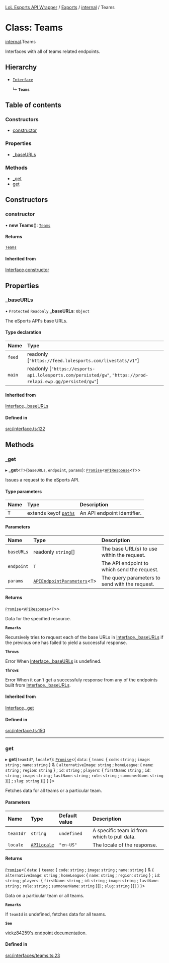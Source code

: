 [LoL Esports API Wrapper](../README.md) / [Exports](../modules.md) / [internal](../modules/internal.md) / Teams

# Class: Teams

[internal](../modules/internal.md).Teams

Interfaces with all of teams related endpoints.

## Hierarchy

- [`Interface`](internal.Interface.md)

  ↳ **`Teams`**

## Table of contents

### Constructors

- [constructor](internal.Teams.md#constructor)

### Properties

- [\_baseURLs](internal.Teams.md#_baseurls)

### Methods

- [\_get](internal.Teams.md#_get)
- [get](internal.Teams.md#get)

## Constructors

### constructor

• **new Teams**(): [`Teams`](internal.Teams.md)

#### Returns

[`Teams`](internal.Teams.md)

#### Inherited from

[Interface](internal.Interface.md).[constructor](internal.Interface.md#constructor)

## Properties

### \_baseURLs

• `Protected` `Readonly` **\_baseURLs**: `Object`

The eSports API's base URLs.

#### Type declaration

| Name | Type |
| :------ | :------ |
| `feed` | readonly [``"https://feed.lolesports.com/livestats/v1"``] |
| `main` | readonly [``"https://esports-api.lolesports.com/persisted/gw"``, ``"https://prod-relapi.ewp.gg/persisted/gw"``] |

#### Inherited from

[Interface](internal.Interface.md).[_baseURLs](internal.Interface.md#_baseurls)

#### Defined in

[src/interface.ts:122](https://github.com/Viriatto/lol-esports-api/blob/611afb5/src/interface.ts#L122)

## Methods

### \_get

▸ **_get**\<`T`\>(`baseURLs`, `endpoint`, `params`): [`Promise`]( https://developer.mozilla.org/docs/Web/JavaScript/Reference/Global_Objects/Promise )\<[`APIResponse`](../modules/internal.md#apiresponse)\<`T`\>\>

Issues a request to the eSports API.

#### Type parameters

| Name | Type | Description |
| :------ | :------ | :------ |
| `T` | extends keyof [`paths`](../interfaces/internal.paths.md) | An API endpoint identifier. |

#### Parameters

| Name | Type | Description |
| :------ | :------ | :------ |
| `baseURLs` | readonly `string`[] | The base URL(s) to use within the request. |
| `endpoint` | `T` | The API endpoint to which send the request. |
| `params` | [`APIEndpointParameters`](../modules/internal.md#apiendpointparameters)\<`T`\> | The query parameters to send with the request. |

#### Returns

[`Promise`]( https://developer.mozilla.org/docs/Web/JavaScript/Reference/Global_Objects/Promise )\<[`APIResponse`](../modules/internal.md#apiresponse)\<`T`\>\>

Data for the specified resource.

**`Remarks`**

Recursively tries to request each of the base URLs in [Interface._baseURLs](internal.Interface.md#_baseurls) if the previous one has failed to yield a successful response.

**`Throws`**

Error
When [Interface._baseURLs](internal.Interface.md#_baseurls) is undefined.

**`Throws`**

Error
When it can't get a successfuly response from any of the endpoints built from [Interface._baseURLs](internal.Interface.md#_baseurls).

#### Inherited from

[Interface](internal.Interface.md).[_get](internal.Interface.md#_get)

#### Defined in

[src/interface.ts:150](https://github.com/Viriatto/lol-esports-api/blob/611afb5/src/interface.ts#L150)

___

### get

▸ **get**(`teamId?`, `locale?`): [`Promise`]( https://developer.mozilla.org/docs/Web/JavaScript/Reference/Global_Objects/Promise )\<\{ `data`: \{ `teams`: \{ `code`: `string` ; `image`: `string` ; `name`: `string`  } & \{ `alternativeImage`: `string` ; `homeLeague`: \{ `name`: `string` ; `region`: `string`  } ; `id`: `string` ; `players`: \{ `firstName`: `string` ; `id`: `string` ; `image`: `string` ; `lastName`: `string` ; `role`: `string` ; `summonerName`: `string`  }[] ; `slug`: `string`  }[]  }  }\>

Fetches data for all teams or a particular team.

#### Parameters

| Name | Type | Default value | Description |
| :------ | :------ | :------ | :------ |
| `teamId?` | `string` | `undefined` | A specific team id from which to pull data. |
| `locale` | [`APILocale`](../modules/internal.md#apilocale) | `"en-US"` | The locale of the response. |

#### Returns

[`Promise`]( https://developer.mozilla.org/docs/Web/JavaScript/Reference/Global_Objects/Promise )\<\{ `data`: \{ `teams`: \{ `code`: `string` ; `image`: `string` ; `name`: `string`  } & \{ `alternativeImage`: `string` ; `homeLeague`: \{ `name`: `string` ; `region`: `string`  } ; `id`: `string` ; `players`: \{ `firstName`: `string` ; `id`: `string` ; `image`: `string` ; `lastName`: `string` ; `role`: `string` ; `summonerName`: `string`  }[] ; `slug`: `string`  }[]  }  }\>

Data on a particular team or all teams.

**`Remarks`**

If `teamId` is undefined, fetches data for all teams.

**`See`**

[vickz84259's endpoint documentation](https://vickz84259.github.io/lolesports-api-docs/#operation/getTeams).

#### Defined in

[src/interfaces/teams.ts:23](https://github.com/Viriatto/lol-esports-api/blob/611afb5/src/interfaces/teams.ts#L23)
